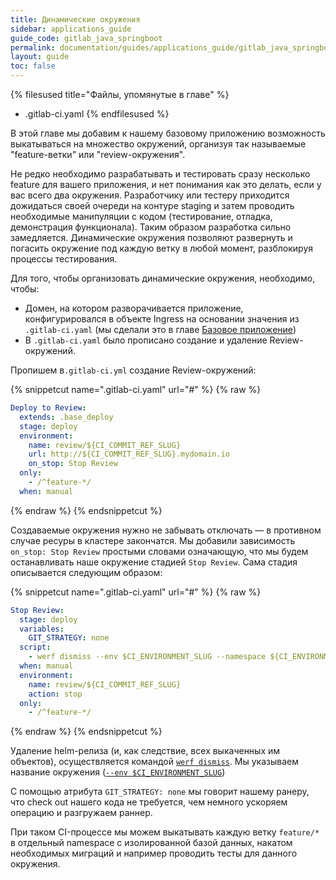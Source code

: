 ```yaml
---
title: Динамические окружения
sidebar: applications_guide
guide_code: gitlab_java_springboot
permalink: documentation/guides/applications_guide/gitlab_java_springboot/120_dynamicenvs.html
layout: guide
toc: false
---
```


{% filesused title="Файлы, упомянутые в главе" %}
- .gitlab-ci.yaml
{% endfilesused %}

В этой главе мы добавим к нашему базовому приложению возможность выкатываться на множество окружений, организуя так называемые "feature-ветки" или "review-окружения".

Не редко необходимо разрабатывать и тестировать сразу несколько feature для вашего приложения, и нет понимания как это делать, если у вас всего два окружения. Разработчику или тестеру приходится дожидаться своей очереди на контуре staging и затем проводить необходимые манипуляции с кодом (тестирование, отладка, демонстрация функционала). Таким образом разработка сильно замедляется. Динамические окружения позволяют развернуть и погасить окружение под каждую ветку в любой момент, разблокируя процессы тестирования.

Для того, чтобы организовать динамические окружения, необходимо, чтобы:

* Домен, на котором разворачивается приложение, конфигурировался в объекте Ingress на основании значения из `.gitlab-ci.yaml` (мы сделали это в главе [Базовое приложение](020_basic.html))
* В `.gitlab-ci.yaml` было прописано создание и удаление Review-окружений.

Пропишем в`.gitlab-ci.yml` создание Review-окружений:

{% snippetcut name=".gitlab-ci.yaml" url="#" %}
{% raw %}
```yaml
Deploy to Review:
  extends: .base_deploy
  stage: deploy
  environment:
    name: review/${CI_COMMIT_REF_SLUG}
    url: http://${CI_COMMIT_REF_SLUG}.mydomain.io
    on_stop: Stop Review
  only:
    - /^feature-*/
  when: manual
```
{% endraw %}
{% endsnippetcut %}

Создаваемые окружения нужно не забывать отключать — в противном случае ресуры в кластере закончатся. Мы добавили зависимость `on_stop: Stop Review` простыми словами означающую, что мы будем останавливать наше окружение стадией `Stop Review`. Сама стадия описывается следующим образом:

{% snippetcut name=".gitlab-ci.yaml" url="#" %}
{% raw %}
```yaml
Stop Review:
  stage: deploy
  variables:
    GIT_STRATEGY: none
  script:
    - werf dismiss --env $CI_ENVIRONMENT_SLUG --namespace ${CI_ENVIRONMENT_SLUG} --with-namespace
  when: manual
  environment:
    name: review/${CI_COMMIT_REF_SLUG}
    action: stop
  only:
    - /^feature-*/
```
{% endraw %}
{% endsnippetcut %}

Удаление helm-релиза (и, как следствие, всех выкаченных им объектов), осуществляется командой [`werf dismiss`](https://ru.werf.io/documentation/cli/main/dismiss.html). Мы указываем название окружения ([`--env $CI_ENVIRONMENT_SLUG`](https://docs.gitlab.com/ee/ci/environments/#environment-variables-and-runner))

С помощью атрибута `GIT_STRATEGY: none` мы говорит нашему ранеру, что check out нашего кода не требуется, чем немного ускоряем операцию и разгружаем раннер.

При таком CI-процессе мы можем выкатывать каждую ветку `feature/*` в отдельный namespace с изолированной базой данных, накатом необходимых миграций и например проводить тесты для данного окружения.
